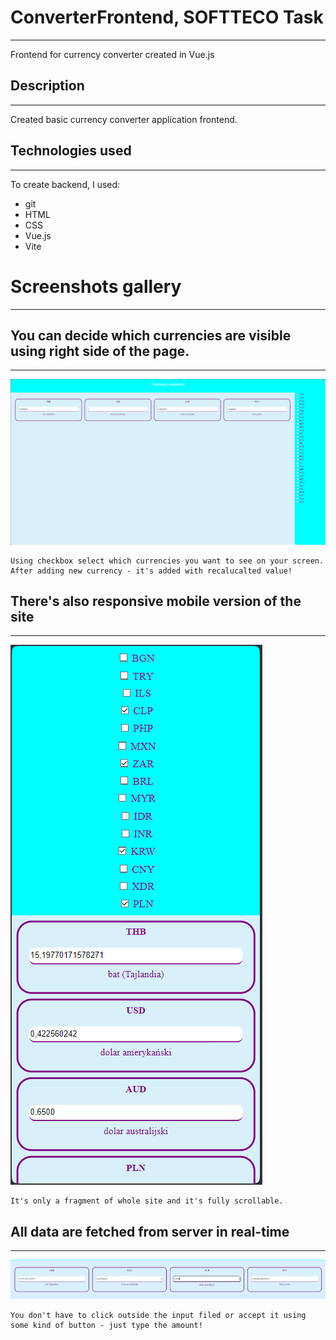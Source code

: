 # ConverterFrontend, SOFTTECO Task
***
Frontend for currency converter created in Vue.js

## Description
***
Created basic currency converter application frontend.

## Technologies used
***
To create backend, I used:
* git
* HTML
* CSS
* Vue.js
* Vite

# Screenshots gallery
***

## You can decide which currencies are visible using right side of the page.
***

![main.png](main.png)
```
Using checkbox select which currencies you want to see on your screen. After adding new currency - it's added with recalucalted value!
```

## There's also responsive mobile version of the site
***

![mobile.png](mobile.png)

```
It's only a fragment of whole site and it's fully scrollable.
```

## All data are fetched from server in real-time
***

![real-time.png](real-time.png)

```
You don't have to click outside the input filed or accept it using some kind of button - just type the amount! 
```